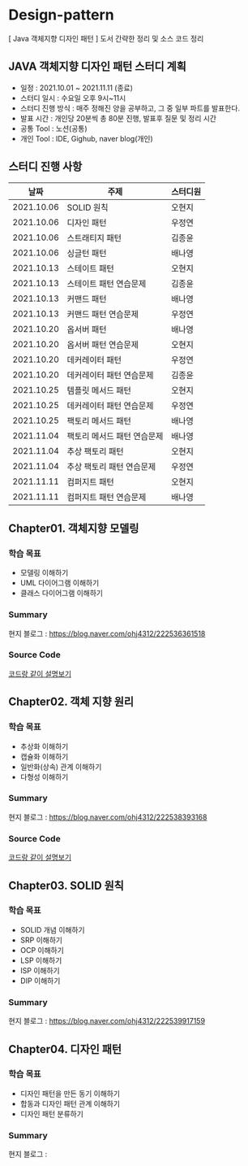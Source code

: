 # Design-pattern
[ Java 객체지향 디자인 패턴 ] 도서 간략한 정리 및 소스 코드 정리<br>


## JAVA 객체지향 디자인 패턴 스터디 계획

- 일정 : 2021.10.01 ~ 2021.11.11 (종료)
- 스터디 일시 : 수요일 오후 9시~11시
- 스터디 진행 방식 : 매주 정해진 양을 공부하고, 그 중 일부 파트를 발표한다.
- 발표 시간 : 개인당 20분씩 총 80분 진행, 발표후 질문 및 정리 시간
- 공통 Tool : 노션(공통) 
- 개인 Tool : IDE, Gighub, naver blog(개인)

## 스터디 진행 사항
|날짜|주제|스터디원|
|------|---|---|
|2021.10.06|SOLID 원칙|오현지|
|2021.10.06|디자인 패턴|우정연|
|2021.10.06|스트래티지 패턴|김종윤|
|2021.10.06|싱글턴 패턴|배나영|
|2021.10.13|스테이트 패턴|오현지|
|2021.10.13|스테이트 패턴 연습문제|김종윤|
|2021.10.13|커맨드 패턴|배나영|
|2021.10.13|커맨드 패턴 연습문제|우정연|
|2021.10.20|옵서버 패턴|배나영|
|2021.10.20|옵서버 패턴 연습문제|오현지|
|2021.10.20|데커레이터 패턴|우정연|
|2021.10.20|데커레이터 패턴 연습문제|김종윤|
|2021.10.25|템플릿 메서드 패턴|오현지|
|2021.10.25|데커레이터 패턴 연습문제|우정연|
|2021.10.25|팩토리 메서드 패턴|배나영|
|2021.11.04|팩토리 메서드 패턴 연습문제|배나영|
|2021.11.04|추상 팩토리 패턴|오현지|
|2021.11.04|추상 팩토리 패턴 연습문제|우정연|
|2021.11.11|컴퍼지트 패턴|오현지|
|2021.11.11|컴퍼지트 패턴 연습문제|배나영|

## Chapter01. 객체지향 모델링
### 학습 목표
- 모델링 이해하기
- UML 다이어그램 이해하기
- 클래스 다이어그램 이해하기

### Summary
현지 블로그 : https://blog.naver.com/ohj4312/222536361518

### Source Code
[코드랑 같이 설명보기](https://github.com/ohj4312/Design-pattern/tree/master/src/ch02_oop)

## Chapter02. 객체 지향 원리
### 학습 목표
- 추상화 이해하기
- 캡슐화 이해하기
- 일반화(상속) 관계 이해하기
- 다형성 이해하기

### Summary
현지 블로그 : https://blog.naver.com/ohj4312/222538393168

### Source Code
[코드랑 같이 설명보기](https://github.com/ohj4312/Design-pattern/tree/master/src/ch01_modeling)

## Chapter03. SOLID 원칙
### 학습 목표
- SOLID 개념 이해하기
- SRP 이해하기
- OCP 이해하기
- LSP 이해하기
- ISP 이해하기
- DIP 이해하기

### Summary
현지 블로그 : https://blog.naver.com/ohj4312/222539917159


## Chapter04. 디자인 패턴
### 학습 목표
- 디자인 패턴을 만든 동기 이해하기
- 합동과 디자인 패턴 관계 이해하기
- 디자인 패턴 분류하기

### Summary
현지 블로그 : 
